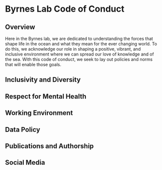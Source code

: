# Byrnes Lab Code of Conduct

## Overview
Here in the Byrnes lab, we are dedicated to understanding the forces that shape life in the ocean and what they mean for the ever changing world. To do this, we acknowledge our role in shaping a positive, vibrant, and inclusive environment where we can spread our love of knowledge and of the sea. With this code of conduct, we seek to lay out policies and norms that will enable those goals.

## Inclusivity and Diversity



## Respect for Mental Health

## Working Environment

## Data Policy

## Publications and Authorship

## Social Media
